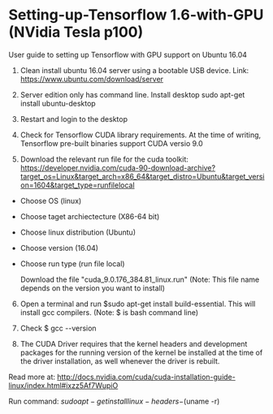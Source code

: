 # Setting-up-Tensorflow 1.6-with-GPU (NVidia Tesla p100)
User guide to setting up Tensorflow with GPU support on Ubuntu 16.04


1. Clean install ubuntu 16.04 server using a bootable USB device.
Link: https://www.ubuntu.com/download/server

2. Server edition only has command line. Install desktop
sudo apt-get install ubuntu-desktop

3. Restart and login to the desktop

4. Check for Tensorflow CUDA library requirements. At the time of writing, Tensorflow pre-built binaries support CUDA versio 9.0

5. Download the relevant run file for the cuda toolkit: https://developer.nvidia.com/cuda-90-download-archive?target_os=Linux&target_arch=x86_64&target_distro=Ubuntu&target_version=1604&target_type=runfilelocal

- Choose OS (linux)
- Choose taget archiectecture (X86-64 bit)
- Choose linux distribution (Ubuntu)
- Choose version (16.04)
- Choose run type (run file local)

  Download the file "cuda_9.0.176_384.81_linux.run" (Note: This file name depends on the version you want to install)
  
 6. Open a terminal and run $sudo apt-get install build-essential. This will install gcc compilers. (Note: $ is bash command line)
 
 7. Check $ gcc --version
 
 8. The CUDA Driver requires that the kernel headers and development packages for the running version of the kernel be installed at the time of the driver installation, as well whenever the driver is rebuilt.

  Read more at: http://docs.nvidia.com/cuda/cuda-installation-guide-linux/index.html#ixzz5Af7WupiO 
  
  Run command: $sudo apt-get install linux-headers-$(uname -r)
 
